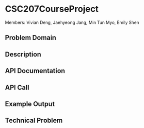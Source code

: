 # CSC207CourseProject
Members: Vivian Deng, Jaehyeong Jang, Min Tun Myo, Emily Shen

## Problem Domain


## Description


## API Documentation

## API Call

## Example Output

## Technical Problem
